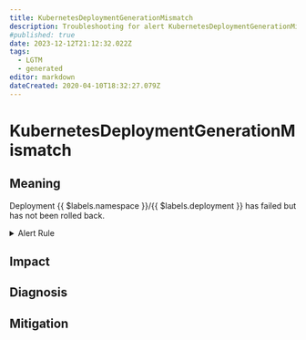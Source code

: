 ```yaml
---
title: KubernetesDeploymentGenerationMismatch
description: Troubleshooting for alert KubernetesDeploymentGenerationMismatch
#published: true
date: 2023-12-12T21:12:32.022Z
tags: 
  - LGTM
  - generated
editor: markdown
dateCreated: 2020-04-10T18:32:27.079Z
---
```


# KubernetesDeploymentGenerationMismatch

## Meaning
[//]: # "Short paragraph that explains what the alert means"
Deployment {{ $labels.namespace }}/{{ $labels.deployment }} has failed but has not been rolled back.

<details>
  <summary>Alert Rule</summary>

{{% rule "kubernetes/kubestate-exporter.yml" "KubernetesDeploymentGenerationMismatch" %}}

{{% comment %}}

```yaml
alert: KubernetesDeploymentGenerationMismatch
expr: kube_deployment_status_observed_generation != kube_deployment_metadata_generation
for: 10m
labels:
    severity: critical
annotations:
    summary: Kubernetes Deployment generation mismatch ({{ $labels.namespace }}/{{ $labels.deployment }})
    description: |-
        Deployment {{ $labels.namespace }}/{{ $labels.deployment }} has failed but has not been rolled back.
          VALUE = {{ $value }}
          LABELS = {{ $labels }}
    runbook: https://github.com/srerun/prometheus-alerts/blob/main/content/runbooks/kubestate-exporter/KubernetesDeploymentGenerationMismatch.md

```

{{% /comment %}}

</details>


## Impact
[//]: # "What could / will happen if the alert is not addressed"



## Diagnosis
[//]: # "Steps to take to identify the cause of the problem"



## Mitigation
[//]: # "The steps necessary to resolve the alert"
